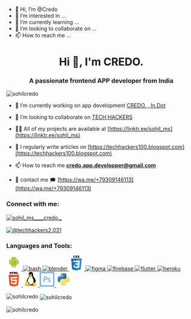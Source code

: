 - 👋 Hi, I’m @Credo
- 👀 I’m interested in ...
- 🌱 I’m currently learning ...
- 💞️ I’m looking to collaborate on ...
- 📫 How to reach me ...

<!---
1Credo/1Credo is a ✨ special ✨ repository because its `README.md` (this file) appears on your GitHub profile.
You can click the Preview link to take a look at your changes.
--->
<h1 align="center">Hi 👋, I'm CREDO.</h1>

<h3 align="center">A passionate frontend APP developer from India</h3>

<p align="left"> <img src="https://komarev.com/ghpvc/?username=sohilcredo&label=Profile%20views&color=0e75b6&style=flat" alt="sohilcredo" /> </p>

- 🔭 I’m currently working on app development [CREDO. , In.Dot](https://linktr.ee/sohil_ms)

- 👯 I’m looking to collaborate on [TECH HACKERS](https://techhackers100.blogspot.com)

- 👨‍💻 All of my projects are available at [https://linktr.ee/sohil_ms](https://linktr.ee/sohil_ms)

- 📝 I regularly write articles on [https://techhackers100.blogspot.com](https://techhackers100.blogspot.com)

- 📫 How to reach me **credo.app.developper@gmail.com**

- 📄 contact me 🗯️ [https://wa.me/+79309146113](https://wa.me/+79309146113)

<h3 align="left">Connect with me:</h3>

<p align="left">

<a href="https://instagram.com/sohil_ms____credo._" target="blank"><img align="center" src="https://raw.githubusercontent.com/rahuldkjain/github-profile-readme-generator/master/src/images/icons/Social/instagram.svg" alt="sohil_ms____credo._" height="30" width="40" /></a>

<a href="https://www.youtube.com/c/@techhackers2.031" target="blank"><img align="center" src="https://raw.githubusercontent.com/rahuldkjain/github-profile-readme-generator/master/src/images/icons/Social/youtube.svg" alt="@techhackers2.031" height="30" width="40" /></a>

</p>

<h3 align="left">Languages and Tools:</h3>

<p align="left"> <a href="https://developer.android.com" target="_blank" rel="noreferrer"> <img src="https://raw.githubusercontent.com/devicons/devicon/master/icons/android/android-original-wordmark.svg" alt="android" width="40" height="40"/> </a> <a href="https://www.gnu.org/software/bash/" target="_blank" rel="noreferrer"> <img src="https://www.vectorlogo.zone/logos/gnu_bash/gnu_bash-icon.svg" alt="bash" width="40" height="40"/> </a> <a href="https://www.blender.org/" target="_blank" rel="noreferrer"> <img src="https://download.blender.org/branding/community/blender_community_badge_white.svg" alt="blender" width="40" height="40"/> </a> <a href="https://www.w3schools.com/css/" target="_blank" rel="noreferrer"> <img src="https://raw.githubusercontent.com/devicons/devicon/master/icons/css3/css3-original-wordmark.svg" alt="css3" width="40" height="40"/> </a> <a href="https://www.figma.com/" target="_blank" rel="noreferrer"> <img src="https://www.vectorlogo.zone/logos/figma/figma-icon.svg" alt="figma" width="40" height="40"/> </a> <a href="https://firebase.google.com/" target="_blank" rel="noreferrer"> <img src="https://www.vectorlogo.zone/logos/firebase/firebase-icon.svg" alt="firebase" width="40" height="40"/> </a> <a href="https://flutter.dev" target="_blank" rel="noreferrer"> <img src="https://www.vectorlogo.zone/logos/flutterio/flutterio-icon.svg" alt="flutter" width="40" height="40"/> </a> <a href="https://heroku.com" target="_blank" rel="noreferrer"> <img src="https://www.vectorlogo.zone/logos/heroku/heroku-icon.svg" alt="heroku" width="40" height="40"/> </a> <a href="https://www.w3.org/html/" target="_blank" rel="noreferrer"> <img src="https://raw.githubusercontent.com/devicons/devicon/master/icons/html5/html5-original-wordmark.svg" alt="html5" width="40" height="40"/> </a> <a href="https://www.linux.org/" target="_blank" rel="noreferrer"> <img src="https://raw.githubusercontent.com/devicons/devicon/master/icons/linux/linux-original.svg" alt="linux" width="40" height="40"/> </a> <a href="https://www.photoshop.com/en" target="_blank" rel="noreferrer"> <img src="https://raw.githubusercontent.com/devicons/devicon/master/icons/photoshop/photoshop-line.svg" alt="photoshop" width="40" height="40"/> </a> <a href="https://www.python.org" target="_blank" rel="noreferrer"> <img src="https://raw.githubusercontent.com/devicons/devicon/master/icons/python/python-original.svg" alt="python" width="40" height="40"/> </a> </p>

<p><img align="left" src="https://github-readme-stats.vercel.app/api/top-langs?username=sohilcredo&show_icons=true&locale=en&layout=compact" alt="sohilcredo" /></p>

<p>&nbsp;<img align="center" src="https://github-readme-stats.vercel.app/api?username=sohilcredo&show_icons=true&locale=en" alt="sohilcredo" /></p>

<p><img align="center" src="https://github-readme-streak-stats.herokuapp.com/?user=sohilcredo&" alt="sohilcredo" /></p>
